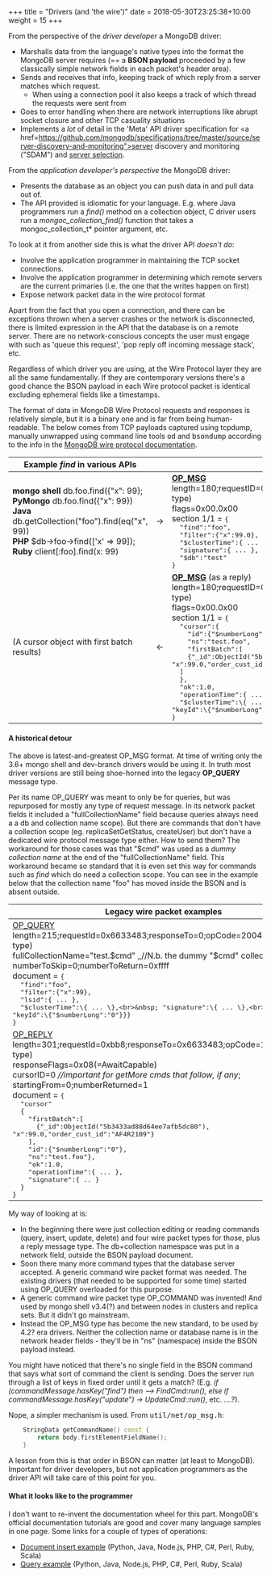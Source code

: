 +++
title = "Drivers (and 'the wire')"
date =  2018-05-30T23:25:38+10:00
weight = 15
+++

From the perspective of the _driver developer_ a MongoDB driver:

- Marshalls data from the language's native types into the format the MongoDB server requires (== a **BSON payload** proceeded by a few classically simple network fields in each packet's header area).
- Sends and receives that info, keeping track of which reply from a server matches which request.
  - When using a connection pool it also keeps a track of which thread the requests were sent from
- Goes to error handling when there are network interruptions like abrupt socket closure and other TCP casuality situations
- Implements a _lot_ of detail in the 'Meta' API driver specification for <a href=https://github.com/mongodb/specifications/tree/master/source/server-discovery-and-monitoring">server discovery and monitoring</a> ("SDAM") and <a href="https://github.com/mongodb/specifications/tree/master/source/server-selection">server selection</a>.

From the _application developer's perspective_ the MongoDB driver:

- Presents the database as an object you can push data in and pull data out of.
- The API provided is idiomatic for your language. E.g. where Java programmers run a _find()_ method on a collection object, C driver users run a _mongoc\_collection\_find()_ function that takes a mongoc_collection_t\* pointer argument, etc.

To look at it from another side this is what the driver API _doesn't do_:

- Involve the application programmer in maintaining the TCP socket connections.
- Involve the application programmer in determining which remote servers are the current primaries (i.e. the one that the writes happen on first)
- Expose network packet data in the wire protocol format

Apart from the fact that you open a connection, and there can be exceptions thrown when a server crashes or the network is disconnected, there is limited expression in the API that the database is on a remote server.
There are no network-conscious concepts the user must engage with such as 'queue this request', 'pop reply off incoming message stack', etc.

Regardless of which driver you are using, at the Wire Protocol layer they are all the same fundamentally. If they are contemporary versions there's a good chance the BSON payload in each Wire protocol packet is identical excluding ephemeral fields like a timestamps.

The format of data in MongoDB Wire Protocol requests and responses is relatively simple, but it is a binary one and is far from being human-readable. The below comes from TCP payloads captured using tcpdump, manually unwrapped using command line tools <tt>od</tt> and <tt>bsondump</tt> according to the info in the <a href="https://docs.mongodb.com/manual/reference/mongodb-wire-protocol/">MongoDB wire protocol documentation</a>.

Example _find_ in various APIs |     | MongoDB wire packet |     | <tt>mongod</tt> code
------------------------------ | --- | ------------------- | --- | ----------------
**mongo shell** db.foo.find({"x": 99};<br>**PyMongo** db.foo.find({"x": 99})<br>**Java** db.getCollection("foo").find(eq("x", 99))<br>**PHP** $db->foo->find(['x' => 99]);<br>**Ruby** client[:foo].find(x: 99) | → | **<a href="https://docs.mongodb.com/manual/reference/mongodb-wire-protocol/#op-msg">OP_MSG</a>**<br>length=180;requestID=0x1b73a9;responseTo=0;opCode=2013(=OP_MSG type)<br>flags=0x00.0x00<br>section 1/1 = <tt>\{<br>&nbsp; "find":"foo",<br>&nbsp; "filter":\{"x":99.0\},<br>&nbsp; "$clusterTime":\{ ... }\},<br>&nbsp; "signature":\{ ... \},<br>&nbsp; "$db":"test"<br>\}</tt> | → | <a href="https://github.com/mongodb/mongo/blob/v3.6/src/mongo/db/commands/find_cmd.cpp">mongo::FindCmd::run</a>
 (A cursor object with first batch results) | ← | **<a href="https://docs.mongodb.com/manual/reference/mongodb-wire-protocol/#op-msg">OP_MSG</a>** (as a reply)<br>length=180;requestID=0xb5a;responseTo=0x1b73a9;opCode=2013(=OP_MSG type)<br>flags=0x00.0x00<br>section 1/1 = <tt>\{<br>&nbsp; "cursor":\{<br>&nbsp; &nbsp; "id":\{"$numberLong":"0"\},<br>&nbsp; &nbsp; "ns":"test.foo",<br>&nbsp; &nbsp; "firstBatch":[<br>&nbsp; &nbsp; \{"\_id":ObjectId("5b3433ad88d64ee7afb5dc80"), "x":99.0,"order_cust_id":"AF4R2109"}<br>&nbsp; ]<br>&nbsp; \},<br>&nbsp; "ok":1.0,<br>&nbsp; "operationTime":\{ ... \},<br>&nbsp; "$clusterTime":\{ ... \},<br>&nbsp; "signature":\{ ... \},<br>&nbsp; "keyId":\{"$numberLong":"0"\}\}\}<br>\}</tt> | ← |  ↲

#### A historical detour

The above is latest-and-greatest OP_MSG format. At time of writing only the 3.6+ mongo shell and dev-branch drivers would be using it. In truth most driver versions are still being shoe-horned into the legacy **OP_QUERY** message type.

Per its name OP_QUERY was meant to only be for queries, but was repurposed for mostly any type of request message. In its network packet fields it included a "fullCollectionName" field because queries always need a a db and collection name scope). But there are commands that don't have a collection scope (eg. replicaSetGetStatus, createUser)  but don't have a dedicated wire protocol message type either. How to send them? The workaround for those cases was that "$cmd" was used as a _dummy collection name_ at the end of the "fullCollectionName" field. This workaround became so standard that it is even set this way for commands such as _find_ which do need a collection scope. You can see in the example below that the collection name "foo" has moved inside the BSON and is absent outside.


| Legacy wire packet examples |
| --------------------------- |
| <a href="https://docs.mongodb.com/manual/reference/mongodb-wire-protocol/#op-query">OP_QUERY</a><br>length=215;requestId=0x6633483;responseTo=0;opCode=2004(=OP_QUERY type)<br>fullCollectionName="test.$cmd" _//N.b. the dummy "$cmd" collection name_ <br>numberToSkip=0;numberToReturn=0xffff<br>document = <tt>\{<br>&nbsp; "find":"foo",<br>&nbsp; "filter":\{"x":99\},<br>&nbsp; "lsid":\{ ... \},<br>&nbsp; "$clusterTime":\{ ... \},<br>&nbsp; "signature":\{ ... \},<br>&nbsp; "keyId":\{"$numberLong":"0"\}\}\}<br>\}</tt> | 
| <a href="https://docs.mongodb.com/manual/reference/mongodb-wire-protocol/#op-reply">OP_REPLY</a><br>length=301;requestId=0xbb8;responseTo=0x6633483;opCode=1(=OP_REPLY type)<br>responseFlags=0x08(=AwaitCapable)<br>cursorID=0 _//important for getMore cmds that follow, if any_;<br>startingFrom=0;numberReturned=1<br>document = <tt>\{<br>&nbsp; "cursor"<br>&nbsp; \{<br>&nbsp; &nbsp; "firstBatch":[<br>&nbsp; &nbsp; &nbsp; \{"_id":ObjectId("5b3433ad88d64ee7afb5dc80"), "x":99.0,"order_cust_id":"AF4R2109"\}<br>&nbsp; &nbsp; ],<br>&nbsp; &nbsp; "id":\{"$numberLong":"0"\},<br>&nbsp; &nbsp; "ns":"test.foo"\},<br>&nbsp; &nbsp; "ok":1.0,<br>&nbsp; &nbsp; "operationTime":\{ ... \},<br>&nbsp; &nbsp; "signature":\{ .. \}<br>&nbsp; \}<br>\}</tt> |

My way of looking at is:

- In the beginning there were just collection editing or reading commands (query, insert, update, delete) and four wire packet types for those, plus a reply message type. The db+collection namespace was put in a network field, outside the BSON payload document.
- Soon there many more command types that the database server accepted. A generic command wire packet format was needed. The existing drivers (that needed to be supported for some time) started using OP_QUERY overloaded for this purpose.
- A generic command wire packet type OP_COMMAND was invented! And used by mongo shell v3.4(?) and between nodes in clusters and replica sets. But it didn't go mainstream.
- Instead the OP_MSG type has become the new standard, to be used by 4.2? era drivers. Neither the collection name or database name is in the network header fields - they'll be in "ns" (namespace) inside the BSON payload instead.

You might have noticed that there's no single field in the BSON command that says what sort of command the client is sending. Does the server run through a list of keys in fixed order until it gets a match? (E.g. _if (commandMessage.hasKey("find") then --> FindCmd:run(), else if commandMessage.hasKey("update") -> UpdateCmd::run()_, etc. ....?).

Nope, a simpler mechanism is used. From <tt>util/net/op_msg.h</tt>:
```C++
    StringData getCommandName() const {
        return body.firstElementFieldName();
    }
```

A lesson from this is that order in BSON can matter (at least to MongoDB). Important for driver developers, but not application programmers as the driver API will take care of this point for you.

#### What it looks like to the programmer

I don't want to re-invent the documentation wheel for this part. MongoDB's official documentation tutorials are good and cover many language samples in one page. Some links for a couple of types of operations:

- <a href="https://docs.mongodb.com/manual/tutorial/insert-documents/">Document insert example</a> (Python, Java, Node.js, PHP, C#, Perl, Ruby, Scala)
- <a href="https://docs.mongodb.com/manual/tutorial/query-documents/">Query example</a> (Python, Java, Node.js, PHP, C#, Perl, Ruby, Scala)

